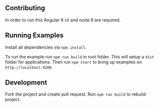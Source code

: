 ## Contributing 

In order to run this Angular 6 cli and node 8 are required.

## Running Examples

Install all dependencies via `npm install`.

To run the example run `npm run build` in root folder. This will setup a `dist` folder for applications.
Then run `npm start` to bring up examples on `http://localhost:4200`.

## Development

Fork the project and create pull request. Run `npm run build` to rebuild project.


